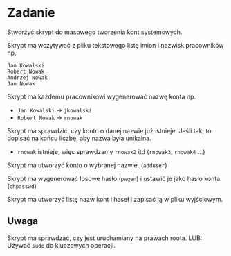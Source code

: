 # Zadanie

Stworzyć skrypt do masowego tworzenia kont systemowych.

Skrypt ma wczytywać z pliku tekstowego listę imion i nazwisk pracowników np.
```
Jan Kowalski
Robert Nowak
Andrzej Nowak
Jan Nowak
```

Skrypt ma każdemu pracownikowi wygenerować nazwę konta np.
* `Jan Kowalski` -> `jkowalski`
* `Robert Nowak` -> `rnowak`

Skrypt ma sprawdzić, czy konto o danej nazwie już istnieje. Jeśli tak, to dopisać na końcu liczbę, aby nazwa była unikalna.
* `rnowak` istnieje, więc sprawdzamy `rnowak2` itd (`rnowak3`, `rnowak4` ...)

Skrypt ma utworzyć konto o wybranej nazwie. (`adduser`)

Skrypt ma wygenerować losowe hasło (`pwgen`) i ustawić je jako hasło konta. (`chpasswd`)

Skrypt ma utworzyć listę nazw kont i haseł i zapisać ją w pliku wyjściowym.

## Uwaga

Skrypt ma sprawdzać, czy jest uruchamiany na prawach roota.
LUB: Używać `sudo` do kluczowych operacji.
